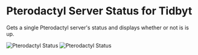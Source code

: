 # Pterodactyl Server Status for Tidbyt

Gets a single Pterodactyl server's status and displays whether or not is is up.

![Pterodactyl Status](ptero_working.gif)
![Pterodactyl Status](ptero_error.gif)
